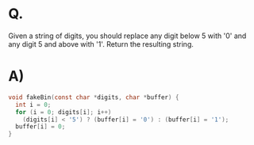 # Q.
Given a string of digits, you should replace any digit below 5 with '0' and any digit 5 and above with '1'. Return the resulting string.

# A)
```c
void fakeBin(const char *digits, char *buffer) {
  int i = 0;
  for (i = 0; digits[i]; i++)
    (digits[i] < '5') ? (buffer[i] = '0') : (buffer[i] = '1');
  buffer[i] = 0;
}
